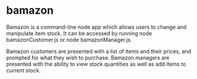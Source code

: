 # bamazon

Bamazon is a command-line node app which allows users to change and manipulate item stock. It can be accessed by running node bamazonCustomer.js or node bamazonManager.js.

Bamazon customers are presented with a list of items and their prices, and prompted for what they wish to purchase.
Bamazon managers are presented with the ability to view stock quantities as well as add items to current stock. 
